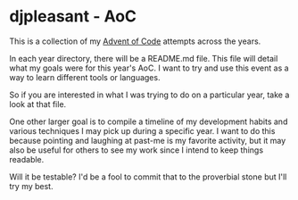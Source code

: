# djpleasant - AoC

This is a collection of my [Advent of Code](https://adventofcode.com/)
attempts across the years.

In each year directory, there will be a README.md file. This file will detail
what my goals were for this year's AoC. I want to try and use this event as a
way to learn different tools or languages.

So if you are interested in what I was trying to do on a particular year, take
a look at that file.

One other larger goal is to compile a timeline of my development habits and
various techniques I may pick up during a specific year. I want to do this
because pointing and laughing at past-me is my favorite activity,
but it may also be useful for others to see my work since I intend to keep
things readable.

Will it be testable? I'd be a fool to commit that to the proverbial stone but
I'll try my best.

